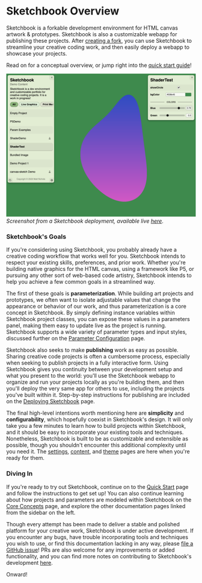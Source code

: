 # Sketchbook Overview

Sketchbook is a forkable development environment for HTML canvas artwork & prototypes. Sketchbook is also a customizable webapp for publishing these projects. After [creating a fork](https://github.com/flatpickles/sketchbook/fork), you can use Sketchbook to streamline your creative coding work, and then easily deploy a webapp to showcase your projects.

Read on for a conceptual overview, or jump right into the [quick start guide](quick-start.md)!

![Sketchbook](media/full-layout.png)
_Screenshot from a Sketchbook deployment, available live [here](todo)_.

### Sketchbook's Goals

If you're considering using Sketchbook, you probably already have a creative coding workflow that works well for you. Sketchbook intends to respect your existing skills, preferences, and prior work. Whether you're building native graphics for the HTML canvas, using a framework like P5, or pursuing any other sort of web-based code artistry, Sketchbook intends to help you achieve a few common goals in a streamlined way.

The first of these goals is **parameterization**. While building art projects and prototypes, we often want to isolate adjustable values that change the appearance or behavior of our work, and thus parameterization is a core concept in Sketchbook. By simply defining instance variables within Sketchbook project classes, you can expose these values in a parameters panel, making them easy to update live as the project is running. Sketchbook supports a wide variety of parameter types and input styles, discussed further on the [Parameter Configuration](param-config.md) page.

Sketchbook also seeks to make **publishing** work as easy as possible. Sharing creative code projects is often a cumbersome process, especially when seeking to publish projects in a fully interactive form. Using Sketchbook gives you continuity between your development setup and what you present to the world: you'll use the Sketchbook webapp to organize and run your projects locally as you're building them, and then you'll deploy the very same app for others to use, including the projects you've built within it. Step-by-step instructions for publishing are included on the [Deploying Sketchbook](deploying.md) page.

The final high-level intentions worth mentioning here are **simplicity** and **configurability**, which hopefully coexist in Sketchbook's design. It will only take you a few minutes to learn how to build projects within Sketchbook, and it should be easy to incorporate your existing tools and techniques. Nonetheless, Sketchbook is built to be as customizable and extensible as possible, though you shouldn't encounter this additional complexity until you need it. The [settings](settings.md), [content](content.md), and [theme](theme.md) pages are here when you're ready for them.

### Diving In

If you're ready to try out Sketchbook, continue on to the [Quick Start](quick-start.md) page and follow the instructions to get set up! You can also continue learning about how projects and parameters are modeled within Sketchbook on the [Core Concepts](core-concepts.md) page, and explore the other documentation pages linked from the sidebar on the left.

Though every attempt has been made to deliver a stable and polished platform for your creative work, Sketchbook is under active development. If you encounter any bugs, have trouble incorporating tools and techniques you wish to use, or find this documentation lacking in any way, please [file a GitHub issue](https://github.com/flatpickles/sketchbook/issues/new)! PRs are also welcome for any improvements or added functionality, and you can find more notes on contributing to Sketchbook's development [here](contributing.md).

Onward!
